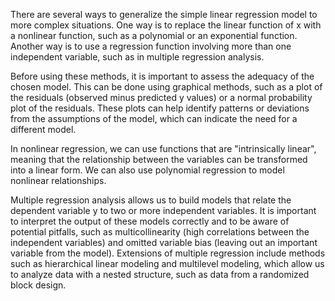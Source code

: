 There are several ways to generalize the simple linear regression model to more complex situations. One way is to
replace the linear function of x with a nonlinear function, such as a polynomial or an exponential function. Another way
is to use a regression function involving more than one independent variable, such as in multiple regression analysis.

Before using these methods, it is important to assess the adequacy of the chosen model. This can be done using graphical
methods, such as a plot of the residuals (observed minus predicted y values) or a normal probability plot of the
residuals. These plots can help identify patterns or deviations from the assumptions of the model, which can indicate
the need for a different model.

In nonlinear regression, we can use functions that are "intrinsically linear", meaning that the relationship between the
variables can be transformed into a linear form. We can also use polynomial regression to model nonlinear relationships.

Multiple regression analysis allows us to build models that relate the dependent variable y to two or more independent
variables. It is important to interpret the output of these models correctly and to be aware of potential pitfalls, such
as multicollinearity (high correlations between the independent variables) and omitted variable bias (leaving out an
important variable from the model). Extensions of multiple regression include methods such as hierarchical linear
modeling and multilevel modeling, which allow us to analyze data with a nested structure, such as data from a randomized
block design.